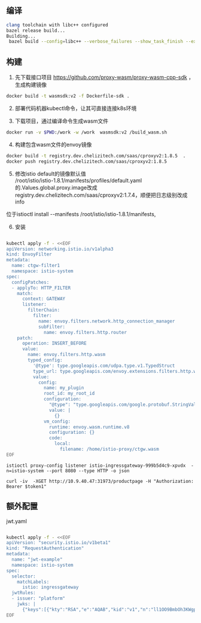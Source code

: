 ## 编译


```sh
clang toolchain with libc++ configured
bazel release build...
Building...
 bazel build --config=libc++ --verbose_failures --show_task_finish --experimental_generate_json_trace_profile --test_output=errors --repository_cache=/build/repository_cache --experimental_repository_cache_hardlinks --nocache_test_results -c opt //source/exe:envoy-static
```


## 构建

1.	先下载接口项目 https://github.com/proxy-wasm/proxy-wasm-cpp-sdk ，生成构建镜像 

```sh
docker build -t wasmsdk:v2 -f Dockerfile-sdk .
```

2.	部署代码机器kubectl命令，让其可直接连接k8s环境


3.	下载项目，通过编译命令生成wasm文件

```sh
docker run -v $PWD:/work -w /work  wasmsdk:v2 /build_wasm.sh
```




4. 构建包含wasm文件的envoy镜像

```sh
docker build -t registry.dev.chelizitech.com/saas/cproxyv2:1.8.5  .
docker push registry.dev.chelizitech.com/saas/cproxyv2:1.8.5
```

5. 修改istio default的镜像默认值  
/root/istio/istio-1.8.1/manifests/profiles/default.yaml的.Values.global.proxy.image改成registry.dev.chelizitech.com/saas/cproxyv2:1.7.4，顺便把日志级别改成info

位于istioctl install --manifests /root/istio/istio-1.8.1/manifests,

6. 安装

```sh

kubectl apply -f - <<EOF
apiVersion: networking.istio.io/v1alpha3
kind: EnvoyFilter
metadata:
  name: ctgw-filter1
  namespace: istio-system
spec:
  configPatches:
  - applyTo: HTTP_FILTER
    match:
      context: GATEWAY
      listener:
        filterChain:
          filter:
            name: envoy.filters.network.http_connection_manager
            subFilter:
              name: envoy.filters.http.router
    patch:
      operation: INSERT_BEFORE
      value:
        name: envoy.filters.http.wasm
        typed_config:
          '@type': type.googleapis.com/udpa.type.v1.TypedStruct
          type_url: type.googleapis.com/envoy.extensions.filters.http.wasm.v3.Wasm
          value:
            config:
              name: my_plugin
              root_id: my_root_id
              configuration: 
                "@type": "type.googleapis.com/google.protobuf.StringValue"
                value: |
                  {}
              vm_config:
                runtime: envoy.wasm.runtime.v8
                configuration: {}
                code:
                  local:
                    filename: /home/istio-proxy/ctgw.wasm
EOF

```


```
istioctl proxy-config listener istio-ingressgateway-999b5d4c9-xpvdx  -n=istio-system --port 8080 --type HTTP -o json

curl -iv  -XGET http://10.9.40.47:31973/productpage -H "Authorization: Bearer $token1"
```


## 额外配置

jwt.yaml
```sh

kubectl apply -f - <<EOF
apiVersion: "security.istio.io/v1beta1"
kind: "RequestAuthentication"
metadata:
  name: "jwt-example"
  namespace: istio-system
spec:
  selector:
    matchLabels:
      istio: ingressgateway
  jwtRules:
  - issuer: "platform"
    jwks: |
      {"keys":[{"kty":"RSA","e":"AQAB","kid":"v1","n":"ll1OO9BmbOh3KWgp7U7hgRdvuvloJRqDM4tK5dY7z9hbIor8OdbGDdf0z-w2Pt0BfUe-tme31xg61kgFaiFcAJZ7rtGGnBXCUYBTn7tOWlYn38knpQSVMjh8d_HDY4GS8QTmlhjZ4ZIE1XmmGAyMP4FxWRjL2Lc4QAmWsh4N7zE"}]}
EOF

```